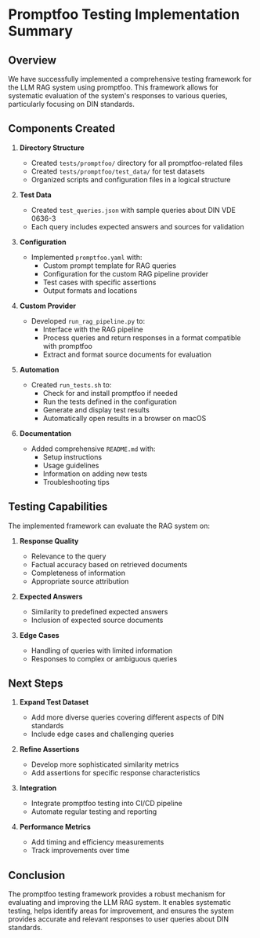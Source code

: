 # Promptfoo Testing Implementation Summary

## Overview

We have successfully implemented a comprehensive testing framework for the LLM RAG system using promptfoo. This framework allows for systematic evaluation of the system's responses to various queries, particularly focusing on DIN standards.

## Components Created

1. **Directory Structure**

   - Created `tests/promptfoo/` directory for all promptfoo-related files
   - Created `tests/promptfoo/test_data/` for test datasets
   - Organized scripts and configuration files in a logical structure

2. **Test Data**

   - Created `test_queries.json` with sample queries about DIN VDE 0636-3
   - Each query includes expected answers and sources for validation

3. **Configuration**

   - Implemented `promptfoo.yaml` with:
     - Custom prompt template for RAG queries
     - Configuration for the custom RAG pipeline provider
     - Test cases with specific assertions
     - Output formats and locations

4. **Custom Provider**

   - Developed `run_rag_pipeline.py` to:
     - Interface with the RAG pipeline
     - Process queries and return responses in a format compatible with promptfoo
     - Extract and format source documents for evaluation

5. **Automation**

   - Created `run_tests.sh` to:
     - Check for and install promptfoo if needed
     - Run the tests defined in the configuration
     - Generate and display test results
     - Automatically open results in a browser on macOS

6. **Documentation**
   - Added comprehensive `README.md` with:
     - Setup instructions
     - Usage guidelines
     - Information on adding new tests
     - Troubleshooting tips

## Testing Capabilities

The implemented framework can evaluate the RAG system on:

1. **Response Quality**

   - Relevance to the query
   - Factual accuracy based on retrieved documents
   - Completeness of information
   - Appropriate source attribution

2. **Expected Answers**

   - Similarity to predefined expected answers
   - Inclusion of expected source documents

3. **Edge Cases**
   - Handling of queries with limited information
   - Responses to complex or ambiguous queries

## Next Steps

1. **Expand Test Dataset**

   - Add more diverse queries covering different aspects of DIN standards
   - Include edge cases and challenging queries

2. **Refine Assertions**

   - Develop more sophisticated similarity metrics
   - Add assertions for specific response characteristics

3. **Integration**

   - Integrate promptfoo testing into CI/CD pipeline
   - Automate regular testing and reporting

4. **Performance Metrics**
   - Add timing and efficiency measurements
   - Track improvements over time

## Conclusion

The promptfoo testing framework provides a robust mechanism for evaluating and improving the LLM RAG system. It enables systematic testing, helps identify areas for improvement, and ensures the system provides accurate and relevant responses to user queries about DIN standards.
